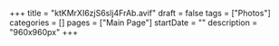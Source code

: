 +++
title = "ktKMrXI6zjS6slj4FrAb.avif"
draft = false
tags = ["Photos"]
categories = []
pages = ["Main Page"]
startDate = ""
description = "960x960px"
+++
